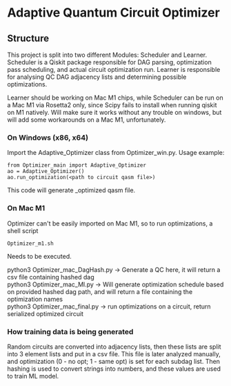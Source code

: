 # Adaptive Quantum Circuit Optimizer

## Structure

This project is split into two different Modules: Scheduler and Learner. Scheduler is a Qiskit package responsible for DAG parsing, optimization pass scheduling, and actual circuit optimization run. Learner is responsible for analysing QC DAG adjacency lists and determining possible optimizations.

Learner should be working on Mac M1 chips, while Scheduler can be run on a Mac M1 via Rosetta2 only, since Scipy fails to install when running qiskit on M1 natively. Will make sure it works without any trouble on windows, but will add some workarounds on a Mac M1, unfortunately.

### On Windows (x86, x64)
Import the Adaptive_Optimizer class from Optimizer_win.py. Usage example:
```
from Optimizer_main import Adaptive_Optimizer
ao = Adaptive_Optimizer()
ao.run_optimization(<path to circuit qasm file>)
``` 
This code will generate _optimized qasm file.

### On Mac M1
Optimizer can't be easily imported on Mac M1, so to run optimizations, a shell script 
```
Optimizer_m1.sh
```
Needs to be executed.

python3 Optimizer_mac_DagHash.py -> Generate a QC here, it will return a csv file containing hashed dag  
python3 Optimizer_mac_Ml.py <hashed dag path> -> Will generate optimization schedule based on provided hashed dag path, and will return a file containing the optimization names  
python3 Optimizer_mac_final.py <circuit json> <optimizations> -> run optimizations on a circuit, return serialized optimized circuit  

### How training data is being generated
Random circuits are converted into adjacency lists, then these lists are split into 3 element lists and put in a csv file. This file is later analyzed manually, and optimization (0 - no opt; 1 - same opt) is set for each subdag list. Then hashing is used to convert strings into numbers, and these values are used to train ML model.




